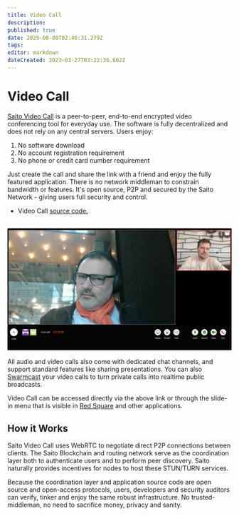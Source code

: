 ```yaml
---
title: Video Call
description: 
published: true
date: 2025-08-08T02:46:31.279Z
tags: 
editor: markdown
dateCreated: 2023-03-27T03:22:36.662Z
---
```


# Video Call

[Saito Video Call](https://saito.io/videocall/) is a peer-to-peer, end-to-end encrypted video conferencing tool for everyday use. The software is fully decentralized and does not rely on any central servers. Users enjoy:
1. No software download
2. No account registration requirement
3. No phone or credit card number requirement

Just create the call and share the link with a friend and enjoy the fully featured application. There is no network middleman to constrain bandwidth or features. It's open source, P2P and secured by the Saito Network - giving users full security and control.

- Video Call [source code.](https://github.com/SaitoTech/saito-lite-rust/tree/master/mods/videocall)

<br>
  
<img src="/saito-talk.jpg" style="maxwidth: 600px;">

All audio and video calls also come with dedicated chat channels, and support standard features like sharing presentations. You can also [Swarmcast](/applications/swarmcast) your video calls to turn private calls into realtime public broadcasts.

Video Call can be accessed directly via the above link or through the slide-in menu that is visible in [Red Square](https://saito.io/redsquare/) and other applications.

## How it Works

Saito Video Call uses WebRTC to negotiate direct P2P connections between clients. The Saito Blockchain and routing network serve as the coordination layer both to authenticate users and to perform peer discovery. Saito naturally provides incentives for nodes to host these STUN/TURN services.

Because the coordination layer and application source code are open source and open-access protocols, users, developers and security auditors can verify, tinker and enjoy the same robust infrastructure. No trusted-middleman, no need to sacrifice money, privacy and sanity.

<!--
<br>
<div style="display: flex; justify-content: center;">
    <img src="/howtosaitocall.gif" width="400" alt="Use hamburger menu then Saito Call button to use the app">
</div>
-->